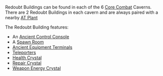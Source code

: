 Redoubt Buildings can be found in each of the 6 [Core
Combat](../items/Core_Combat.md) Caverns. There are 2 Redoubt Buildings
in each cavern and are always paired with a nearby [AT
Plant](AT_Plant.md)

The Redoubt Building features:

- An [Ancient Control Console](../items/Ancient_Control_Console.md)
- A [Spawn Room](Spawn_Room.md)
- [Ancient Equipment Terminals](../items/Ancient_Equipment_Terminal.md)
- [Teleporters](../terminology/Teleporter.md)
- [Health Crystal](../items/Health_Crystal.md)
- [Repair Crystal](../Repair_Crystal.md)
- [Weapon Energy Crystal](../items/Weapon_Energy_Crystal.md)

<!--[Category:Locations](Category:Locations.md)-->
